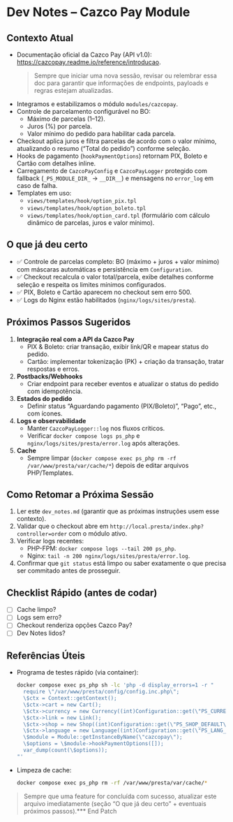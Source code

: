 # Dev Notes – Cazco Pay Module

## Contexto Atual
- Documentação oficial da Cazco Pay (API v1.0): <https://cazcopay.readme.io/reference/introducao>.  
  > Sempre que iniciar uma nova sessão, revisar ou relembrar essa doc para garantir que informações de endpoints, payloads e regras estejam atualizadas.
- Integramos e estabilizamos o módulo `modules/cazcopay`.
- Controle de parcelamento configurável no BO:
  - Máximo de parcelas (1–12).
  - Juros (%) por parcela.
  - Valor mínimo do pedido para habilitar cada parcela.
- Checkout aplica juros e filtra parcelas de acordo com o valor mínimo, atualizando o resumo (“Total do pedido”) conforme seleção.
- Hooks de pagamento (`hookPaymentOptions`) retornam PIX, Boleto e Cartão com detalhes inline.
- Carregamento de `CazcoPayConfig` e `CazcoPayLogger` protegido com fallback (`_PS_MODULE_DIR_` → `__DIR__`) e mensagens no `error_log` em caso de falha.
- Templates em uso:  
  - `views/templates/hook/option_pix.tpl`  
  - `views/templates/hook/option_boleto.tpl`  
  - `views/templates/hook/option_card.tpl` (formulário com cálculo dinâmico de parcelas, juros e valor mínimo).

## O que já deu certo
- ✅ Controle de parcelas completo: BO (máximo + juros + valor mínimo) com máscaras automáticas e persistência em `Configuration`.
- ✅ Checkout recalcula o valor total/parcela, exibe detalhes conforme seleção e respeita os limites mínimos configurados.
- ✅ PIX, Boleto e Cartão aparecem no checkout sem erro 500.
- ✅ Logs do Nginx estão habilitados (`nginx/logs/sites/presta`).

## Próximos Passos Sugeridos
1. **Integração real com a API da Cazco Pay**  
   - PIX & Boleto: criar transação, exibir link/QR e mapear status do pedido.  
   - Cartão: implementar tokenização (PK) + criação da transação, tratar respostas e erros.
2. **Postbacks/Webhooks**  
   - Criar endpoint para receber eventos e atualizar o status do pedido com idempotência.
3. **Estados do pedido**  
   - Definir status “Aguardando pagamento (PIX/Boleto)”, “Pago”, etc., com ícones.
4. **Logs e observabilidade**  
   - Manter `CazcoPayLogger::log` nos fluxos críticos.  
   - Verificar `docker compose logs ps_php` e `nginx/logs/sites/presta/error.log` após alterações.
5. **Cache**  
   - Sempre limpar (`docker compose exec ps_php rm -rf /var/www/presta/var/cache/*`) depois de editar arquivos PHP/Templates.

## Como Retomar a Próxima Sessão
1. Ler este `dev_notes.md` (garantir que as próximas instruções usem esse contexto).
2. Validar que o checkout abre em `http://local.presta/index.php?controller=order` com o módulo ativo.
3. Verificar logs recentes:
   - PHP-FPM: `docker compose logs --tail 200 ps_php`.
   - Nginx: `tail -n 200 nginx/logs/sites/presta/error.log`.
4. Confirmar que `git status` está limpo ou saber exatamente o que precisa ser commitado antes de prosseguir.

## Checklist Rápido (antes de codar)
- [ ] Cache limpo?  
- [ ] Logs sem erro?  
- [ ] Checkout renderiza opções Cazco Pay?  
- [ ] Dev Notes lidos?  

## Referências Úteis
- Programa de testes rápido (via container):
  ```bash
  docker compose exec ps_php sh -lc 'php -d display_errors=1 -r "
    require \"/var/www/presta/config/config.inc.php\";
    \$ctx = Context::getContext();
    \$ctx->cart = new Cart();
    \$ctx->currency = new Currency((int)Configuration::get(\"PS_CURRENCY_DEFAULT\"));
    \$ctx->link = new Link();
    \$ctx->shop = new Shop((int)Configuration::get(\"PS_SHOP_DEFAULT\"));
    \$ctx->language = new Language((int)Configuration::get(\"PS_LANG_DEFAULT\"));
    \$module = Module::getInstanceByName(\"cazcopay\");
    \$options = \$module->hookPaymentOptions([]);
    var_dump(count(\$options));
  "'
  ```
- Limpeza de cache:
  ```bash
  docker compose exec ps_php rm -rf /var/www/presta/var/cache/*
  ```

> Sempre que uma feature for concluída com sucesso, atualizar este arquivo imediatamente (seção “O que já deu certo” + eventuais próximos passos).*** End Patch

